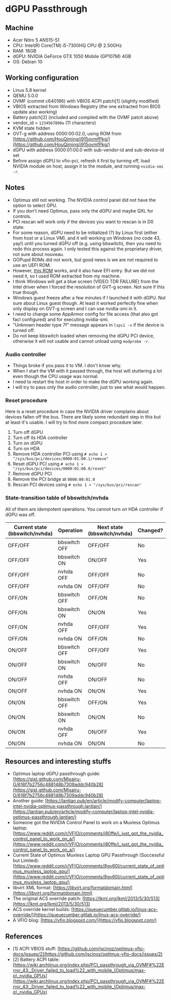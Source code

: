 # dGPU Passthrough

## Machine
- Acer Nitro 5 AN515-51
- CPU: Intel(R) Core(TM) i5-7300HQ CPU @ 2.50GHz
- RAM: 16GB
- dGPU: NVIDIA GeForce GTX 1050 Mobile (GP107M) 4GB
- OS: Debian 10

## Working configuration
- Linux 5.8 kernel
- QEMU 5.0.0
- OVMF (commit c640186) with VBIOS ACPI patch[1] (slightly modified)
- VBIOS extracted from Windows Registry (the one extracted from BIOS update also working)
- Battery patch[2] (included and compiled with the OVMF patch above)
- vendor_id = `1234567890a` (11 characters)
- KVM state hidden
- GVT-g with address 0000:00:02.0, using ROM from [https://github.com/HouQiming/i915ovmfPkg/](https://github.com/HouQiming/i915ovmfPkg/)
- dGPU with address 0000:01:00.0 with sub-vendor-id and sub-device-id set
- Before assign dGPU to vfio-pci, refresh it first by turning off, load NVIDIA module on host, assign it to the module, and running `nvidia-smi -r`.

## Notes
- Optimus still not working. The NVIDIA control panel did not have the option to select GPU.
- If you don't need Optimus, pass only the dGPU and maybe QXL for controls.
- PCI rescan will work only if the devices you want to rescan is in D0 state.
- For some reason, dGPU need to be initialized (?) by Linux first (either from host or a Linux VM), and it will working on Windows (no code 43, yay!) until you turned dGPU off (e.g. using bbswitch), then you need to redo this process again. I only tested this against the proprietary driver, not sure about nouveau.
- GOPupd ROMs did not work, but good news is we are not required to use an UEFI ROM.
- However, [this ROM](https://www.techpowerup.com/vgabios/219078/219078) works, and it also have EFI entry. But we did not need it, so I used ROM extracted from my machine.
- I think Windows will get a blue screen (VIDEO TDR FAILURE) from the Intel driver when I forced the resolution of GVT-g screen. Not sure if this true though.
- Windows guest freeze after a few minutes if I launched it with dGPU. Not sure about Linux guest though. At least it worked perfectly fine when only display on GVT-g screen and I can use nvidia-smi in it.
- I need to change some AppArmor config for file access (that also got facl configured) and for executing nvidia-smi.
- "Unknown header type 7f" message appears in `lspci -v` if the device is turned off.
- Do not keep bbswitch loaded when removing the dGPU PCI device, otherwise it will not usable and cannot unload using `modprobe -r`.

### Audio controller
- Things broke if you pass it to VM. I don't know why.
- When I start the VM with it passed through, the host will stuttering a lot even though the CPU usage was normal.
- I need to restart the host in order to make the dGPU working again.
- I will try to pass only the audio controller, just to see what would happen.

### Reset procedure
Here is a reset procedure in case the NVIDIA driver complains about devices fallen off the bus. There are likely some redundant step in this but at least it's usable. I will try to find more compact procedure later.

1. Turn off dGPU
2. Turn off its HDA controller
3. Turn on dGPU
4. Turn on HDA
5. Remove HDA controller PCI using `# echo 1 > "/sys/bus/pci/devices/0000:01:00.1/remove"`
6. Reset dGPU PCI using `# echo 1 > "/sys/bus/pci/devices/0000:01:00.0/reset"`
7. Remove dGPU PCI
8. Remove the PCI bridge at `0000:00:01.0`
9. Rescan PCI devices using `# echo 1 > "/sys/bus/pci/rescan"`


### State-transition table of bbswitch/nvhda
All of them are idempotent operations. You cannot turn on HDA controller if dGPU was off.

| Current state (bbswitch/nvhda) | Operation    | Next state (bbswitch/nvhda) | Changed? |
|--------------------------------|--------------|-----------------------------|----------|
| OFF/OFF                        | bbswitch OFF | OFF/OFF                     | No       |
| OFF/OFF                        | bbswitch ON  | ON/OFF                      | Yes      |
| OFF/OFF                        | nvhda OFF    | OFF/OFF                     | No       |
| OFF/OFF                        | nvhda ON     | OFF/OFF                     | No       |
| OFF/ON                         | bbswitch OFF | OFF/ON                      | No       |
| OFF/ON                         | bbswitch ON  | ON/ON                       | Yes      |
| OFF/ON                         | nvhda OFF    | OFF/OFF                     | Yes      |
| OFF/ON                         | nvhda ON     | OFF/ON                      | No       |
| ON/OFF                         | bbswitch OFF | OFF/OFF                     | Yes      |
| ON/OFF                         | bbswitch ON  | ON/OFF                      | No       |
| ON/OFF                         | nvhda OFF    | ON/OFF                      | No       |
| ON/OFF                         | nvhda ON     | ON/ON                       | Yes      |
| ON/ON                          | bbswitch OFF | OFF/ON                      | Yes      |
| ON/ON                          | bbswitch ON  | ON/ON                       | No       |
| ON/ON                          | nvhda OFF    | ON/OFF                      | Yes      |
| ON/ON                          | nvhda ON     | ON/ON                       | No       |

## Resources and interesting stuffs
- Optimus laptop dGPU passthrough guide: [https://gist.github.com/Misairu-G/616f7b2756c488148b7309addc940b28](https://gist.github.com/Misairu-G/616f7b2756c488148b7309addc940b28)
- Another guide: [https://lantian.pub/en/article/modify-computer/laptop-intel-nvidia-optimus-passthrough.lantian/](https://lantian.pub/en/article/modify-computer/laptop-intel-nvidia-optimus-passthrough.lantian/)
- Someone got the NVIDIA Control Panel to work on a Muxless Optimus laptop: [https://www.reddit.com/r/VFIO/comments/i80ffe/i_just_got_the_nvidia_control_panel_to_work_on_a/](https://www.reddit.com/r/VFIO/comments/i80ffe/i_just_got_the_nvidia_control_panel_to_work_on_a/)
- Current State of Optimus Muxless Laptop GPU Passthrough (Successful but Limited): [https://www.reddit.com/r/VFIO/comments/8gv60l/current_state_of_optimus_muxless_laptop_gpu/](https://www.reddit.com/r/VFIO/comments/8gv60l/current_state_of_optimus_muxless_laptop_gpu/)
- libvirt XML format: [https://libvirt.org/formatdomain.html](https://libvirt.org/formatdomain.html)
- The original ACS override patch: [https://lkml.org/lkml/2013/5/30/513](https://lkml.org/lkml/2013/5/30/513)
- ACS override kernel builds: [https://queuecumber.gitlab.io/linux-acs-override/](https://queuecumber.gitlab.io/linux-acs-override/)
- A VFIO blog: [https://vfio.blogspot.com/](https://vfio.blogspot.com/)

## References
- [1] ACPI VBIOS stuff: [https://github.com/jscinoz/optimus-vfio-docs/issues/2](https://github.com/jscinoz/optimus-vfio-docs/issues/2)
- [2] Battery ACPI table: [https://wiki.archlinux.org/index.php/PCI_passthrough_via_OVMF#%22Error_43:_Driver_failed_to_load%22_with_mobile_(Optimus/max-q)_nvidia_GPUs](https://wiki.archlinux.org/index.php/PCI_passthrough_via_OVMF#%22Error_43:_Driver_failed_to_load%22_with_mobile_(Optimus/max-q)_nvidia_GPUs)

